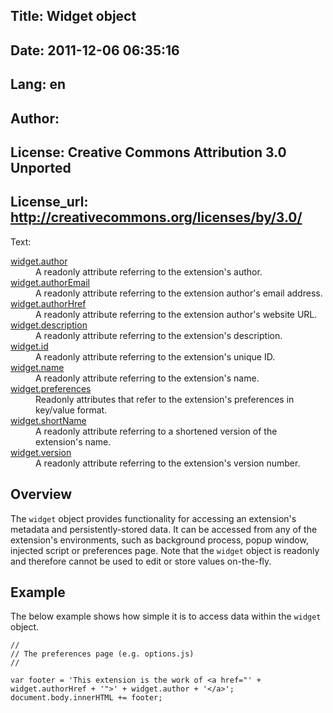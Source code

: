 Title: Widget object
----
Date: 2011-12-06 06:35:16
----
Lang: en
----
Author: 
----
License: Creative Commons Attribution 3.0 Unported
----
License_url: http://creativecommons.org/licenses/by/3.0/
----
Text:

<dl class="apicontents">
   <dt><a href="/articles/view/extensions-api-widget-author">widget.author</a></dt>
   <dd>A readonly attribute referring to the extension&#39;s author.</dd>
   
   <dt><a href="/articles/view/extensions-api-widget-authorEmail">widget.authorEmail</a></dt>
   <dd>A readonly attribute referring to the extension author&#39;s email address.</dd>
   
   <dt><a href="/articles/view/extensions-api-widget-authorHref">widget.authorHref</a></dt>
   <dd>A readonly attribute referring to the extension author&#39;s website URL.</dd>
   
   <dt><a href="/articles/view/extensions-api-widget-description">widget.description</a></dt>
   <dd>A readonly attribute referring to the extension&#39;s description.</dd>
   
   <dt><a href="/articles/view/extensions-api-widget-id">widget.id</a></dt>
   <dd>A readonly attribute referring to the extension&#39;s unique ID.</dd>
   
   <dt><a href="/articles/view/extensions-api-widget-name">widget.name</a></dt>
   <dd>A readonly attribute referring to the extension&#39;s name.</dd>
   
   <dt><a href="/articles/view/extensions-api-widget-preferences">widget.preferences</a></dt>
   <dd>Readonly attributes that refer to the extension&#39;s preferences in key/value format.</dd>
   
   <dt><a href="/articles/view/extensions-api-widget-shortName">widget.shortName</a></dt>
   <dd>A readonly attribute referring to a shortened version of the extension&#39;s name.</dd>
   
   <dt><a href="/articles/view/extensions-api-widget-version">widget.version</a></dt>
   <dd>A readonly attribute referring to the extension&#39;s version number.</dd>
</dl>


<h2>Overview</h2>

<p>The <code>widget</code> object provides functionality for accessing an extension&#39;s metadata and persistently-stored data. It can be accessed from any of the extension&#39;s environments, such as background process, popup window, injected script or preferences page. Note that the <code>widget</code> object is readonly and therefore cannot be used to edit or store values on-the-fly.</p>
    
<h2>Example</h2>

<p>The below example shows how simple it is to access data within the <code>widget</code> object.</p>

<pre><code>//
// The preferences page (e.g. options.js)
//

var footer = &#39;This extension is the work of &lt;a href=&quot;&#39; + widget.authorHref + &#39;&quot;&gt;&#39; + widget.author + &#39;&lt;/a&gt;&#39;;
document.body.innerHTML += footer;</code></pre>

